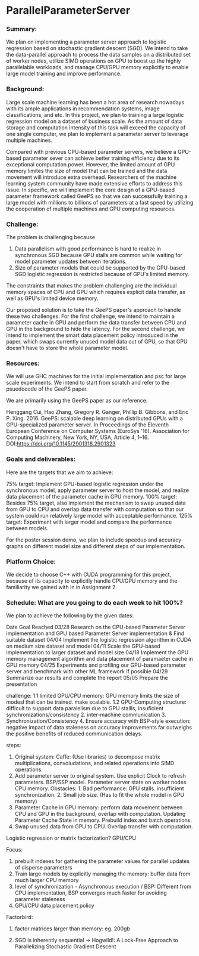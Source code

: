# ParallelParameterServer


### Summary:

We plan on implementing a parameter server approach to logistic regression based on stochastic gradient descent (SGD). We intend to take the data-parallel approach to process the data samples on a distributed set of worker nodes, utilize SIMD operations on GPU to boost up the highly parallelable workloads, and manage CPU/GPU memory explicitly to enable large model training and improve performance.

### Background:

Large scale machine learning has been a hot area of research nowadays with its ample applications in recommendation systems, image classifications, and etc. In this project, we plan to training a large logistic regression model on a dataset of business scale. As the amount of data storage and computation intensity of this task will exceed the capacity of one single computer, we plan to implement a parameter server to leverage multiple machines.

Compared with previous CPU-based parameter servers, we believe a GPU-based parameter sever can achieve better training efficiency due to its exceptional computation power. However, the limited amount of GPU memory limites the size of model that can be trained and the data movement will introduce extra overhead. Researchers of the machine learning system community have made extensive efforts to address this issue. In specific, we will implement the core design of a GPU-based parameter framework called GeePS so that we can successfully training a large model with millions to billions of parameters at a fast speed by utilizing the cooperation of multiple machines and GPU computing resources. 


### Challenge:

The problem is challenging because 

1. Data parallelism with good performance is hard to realize in synchronous SGD because GPU stalls are common while waiting for model parameter updates between iterations.
2. Size of parameter models that could be supported by the GPU-based SGD logistic regression is restricted because of GPU's limited memory.

The constraints that makes the problem challenging are the individual memory spaces of CPU and GPU which requires explicit data transfer, as well as GPU's limited device memory.

Our proposed solution is to take the GeePS paper's approach to handle these two challenges. For the first challenge, we intend to maintain a parameter cache in GPU and perform the data transfer between CPU and GPU in the background to hide the latency. For the second challenge, we intend to implement the smart data placement policy introduced in the paper, which swaps currently unused model data out of GPU, so that GPU doesn't have to store the whole parameter model.

### Resources:

We will use GHC machines for the initial implementation and psc for large scale experiments. 
We intend to start from scratch and refer to the psuedocode of the GeePS paper.

We are primarily using the GeePS paper as our reference:

Henggang Cui, Hao Zhang, Gregory R. Ganger, Phillip B. Gibbons, and Eric P. Xing. 2016. GeePS: scalable deep learning on distributed GPUs with a GPU-specialized parameter server. In Proceedings of the Eleventh European Conference on Computer Systems (EuroSys '16). Association for Computing Machinery, New York, NY, USA, Article 4, 1–16. DOI:https://doi.org/10.1145/2901318.2901323


### Goals and deliverables:

Here are the targets that we aim to achieve:

75% target: Implement GPU-based logistic regression under the synchronous model, apply parameter server to host the model, and realize data placement of the parameter cache in GPU memory.
100% target: Besides 75% target, also implement the mechanism to swap unused data from GPU to CPU and overlap data transfer with computation so that our system could run relatively large model with acceptable performance.
125% target: Experiment with larger model and compare the performance between models.

For the poster session demo, we plan to include speedup and accuracy graphs on different model size and different steps of our implementation. 

### Platform Choice: 

We decide to choose C++ with CUDA programming for this project, because of its capacity to explicitly handle CPU/GPU memory and the familiarity we gained with in in Assignment 2.  

### Schedule: What are you going to do each week to hit 100%?

We plan to achieve the following by the given dates:

Date	Goal Reached
03/28	Research on the CPU-based Parameter Server implementation and GPU based Parameter Server implementation & Find suitable dataset
04/04   Implement the logistic regression algorithm in CUDA on medium size dataset and model
04/11   Scale the GPU-based implementation to larger dataset and model size
04/18   Implement the GPU memory management algorithm and data placement of paramaeter cache in GPU memory 
04/25	Experiments and profiling our GPU-based parameter server and benchmark with other ML framework if possible
04/29	Summarize our results and complete the report
05/05	Prepare the presentation


challenge:
1.1 limited GPU/CPU memory: GPU memory limits the size of modesl that can be trained. make scalable.
1.2 GPU-Computing structure: difficult to support data paralelism due to GPU stallls, insuficient synchronizations/consistency
2. inter-machine communication
3. Synchronization/Consistency 
4. Ensure accuracy with BSP-style execution: negative impact of data staleness on accuracy improvements far outweighs the positive benefits of reduced communication delays.






steps:
1. Original system: Caffe: (Use libraries) to decompose matrix multiplications, convoludations, and related operations into SIMD operations. 
2. Add parameter server to original system. Use explicit Clock to refresh parameters. BSP/SSP model. Parameter server state on worker nodes CPU memory. 
Obstacles:  1. Bad performance: GPU stalls. insufficient synchronization. 2. Small job size. (Has to fit the whole model in GPU memory)
3. Parameter Cache in GPU memory: perform data movement between CPU and GPU in the background, overlap with computation. Updating Parameter Cache State in memory. Prebuild index and batch operations.
4. Swap unused data from GPU to CPU. Overlap transfer with computation.




Logistic regression or matrix factorization?
GPU/CPU



Focus:
1. prebuilt indexes for gathering the parameter values for parallel updates of disperse parameters
2. Train large models by explicitly managing the memory: buffer data from much larger CPU memory
3. level of synchronization - Asynchronous execution / BSP: Different from CPU implementation, BSP converges much faster for avoiding parameter staleness
4. GPU/CPU data placement policy




Factorbird:
1. factor matrices larger than memory: eg. 200gb

2. SGD is inherently sequential -> Hogwild!: A Lock-Free Approach to Parallelizing Stochastic Gradient Descent